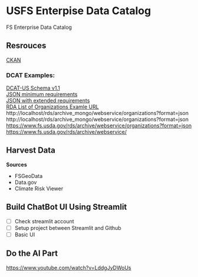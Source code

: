 # USFS Enterpise Data Catalog  
FS Enterprise Data Catalog  

## Resrouces
[CKAN](https://github.com/ckan)  

### DCAT Examples:  
[DCAT-US Schema v1.1](https://resources.data.gov/resources/dcat-us/#context)  
[JSON minimum requirements](https://resources.data.gov/schemas/dcat-us/v1.1/examples/catalog-sample.json)  
[JSON with extended requirements](https://resources.data.gov/schemas/dcat-us/v1.1/examples/catalog-sample-extended.json)  
[RDA List of Organizations Examle URL](https://www.fs.usda.gov/rds/archive//webservice/organizations?format=json)  
http://localhost/rds/archive_mongo/webservice/organizations?format=json  
http://localhost/rds/archive_mongo/webservice/organizations?format=json  
https://www.fs.usda.gov/rds/archive/webservice/organizations?format=json  
https://www.fs.usda.gov/rds/archive/webservice/  


## Harvest Data  

**Sources**
* FSGeoData
* Data.gov
* Climate Risk Viewer

## Build ChatBot UI Using Streamlit  

- [ ] Check streamlit account  
- [ ] Setup project between Streamlit and Github  
- [ ] Basic UI  

## Do the AI Part
https://www.youtube.com/watch?v=LddgJyDWoUs  